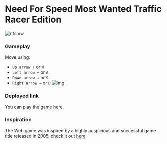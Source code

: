# Need For Speed Most Wanted Traffic Racer Edition

![nfsmw](https://cdna.artstation.com/p/assets/images/images/039/001/058/large/-nfs-mw-3.jpg?1624651166)

### Gameplay
  Move using:
- `Up arrow ↑` or `W`
- `Left arrow ←` or `A`
- `Down arrow ↓` or `S`
- `Right arrow →` or `D`
![img](img/Screenshot(173).png)

### Deployed link
You can play the game [here](https://marvelous-profiterole-5a2299.netlify.app/index.html).

### Inspiration
The Web game was inspired by a highly auspicious and successful game title released in 2005, check it out [here](https://www.imdb.com/title/tt0462448/)

